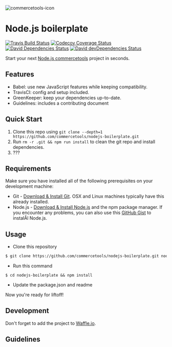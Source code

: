 ![commercetools-icon](https://github.com/commercetools/press-kit/blob/master/PNG/72DPI/CT%20logo%20horizontal%20RGB%2072dpi.png?raw=true)

# Node.js boilerplate
[![Travis Build Status][travis-icon]][travis]
[![Codecov Coverage Status][codecov-icon]][codecov]
[![David Dependencies Status][david-icon]][david]
[![David devDependencies Status][david-dev-icon]][david-dev]

Start your next [Node.js commercetools](http://commercetools.github.io/nodejs-tools/) project in seconds.

## Features
- Babel: use new JavaScript features while keeping compatibility.
- TravisCI: config and setup included.
- GreenKeeper: keep your dependencies up-to-date.
- Guidelines: includes a contributing document

## Quick Start
1. Clone this repo using `git clone --depth=1 https://github.com/commercetools/nodejs-boilerplate.git`
2. Run `rm -r .git && npm run install` to clean the git repo and install dependencies.
3. ???

## Requirements
Make sure you have installed all of the following prerequisites on your development machine:
  * Git - [Download & Install Git](https://git-scm.com/downloads). OSX and Linux machines typically have this already installed.
  * Node.js - [Download & Install Node.js](https://nodejs.org/en/download/) and the npm package manager. If you encounter any problems, you can also use this [GitHub Gist](https://gist.github.com/isaacs/579814) to instalÂl Node.js.

## Usage
  * Clone this repository

  ```bash
  $ git clone https://github.com/commercetools/nodejs-boilerplate.git nodejs-boilerplate
  ```
  * Run this command

  ```
  $ cd nodejs-boilerplate && npm install
  ```
  * Update the package.json and readme

Now you're ready for liftoff!


## Development
Don't forget to add the project to [Waffle.io](https://waffle.io/).

## Guidelines

[commercetools]: https://commercetools.com/
[travis]: https://travis-ci.org/commercetools/nodejs-boilerplate
[travis-icon]: https://img.shields.io/travis/commercetools/nodejs-boilerplate/master.svg?style=flat-square
[codecov]: https://codecov.io/gh/commercetools/nodejs-boilerplate
[codecov-icon]: https://img.shields.io/codecov/c/github/commercetools/nodejs-boilerplate.svg?style=flat-square
[david]: https://david-dm.org/commercetools/nodejs-boilerplate
[david-icon]: https://img.shields.io/david/commercetools/nodejs-boilerplate.svg?style=flat-square
[david-dev]: https://david-dm.org/commercetools/nodejs-boilerplate?type=dev
[david-dev-icon]: https://img.shields.io/david/dev/commercetools/nodejs-boilerplate.svg?style=flat-square
